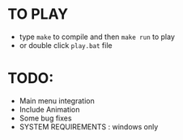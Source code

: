 # TO PLAY
* type `make` to compile and then `make run` to play
* or double click `play.bat` file
# TODO:
 * Main menu integration
 * Include Animation
 * Some bug fixes 
 * SYSTEM REQUIREMENTS : windows only